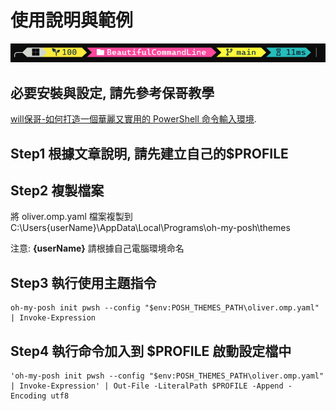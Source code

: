 # 使用說明與範例

[![BeautifulCommandLine](/Sample.PNG "BeautifulCommandLineSample")](https://github.com/OliverLiou/BeautifulCommandLine/Sample.PNG)

## **必要安裝與設定, 請先參考保哥教學**

[will保哥-如何打造一個華麗又實用的 PowerShell 命令輸入環境][01].

## Step1 根據文章說明, 請先建立自己的$PROFILE

## Step2 複製檔案

將 oliver.omp.yaml 檔案複製到 C:\Users\{userName}\AppData\Local\Programs\oh-my-posh\themes

注意: **{userName}** 請根據自己電腦環境命名

## Step3 執行使用主題指令

    oh-my-posh init pwsh --config "$env:POSH_THEMES_PATH\oliver.omp.yaml"  | Invoke-Expression

## Step4 執行命令加入到 $PROFILE 啟動設定檔中

    'oh-my-posh init pwsh --config "$env:POSH_THEMES_PATH\oliver.omp.yaml"  | Invoke-Expression' | Out-File -LiteralPath $PROFILE -Append -Encoding utf8

<!-- link references -->
[01]: https://blog.miniasp.com/post/2021/11/24/PowerShell-prompt-with-Oh-My-Posh-and-Windows-Terminal